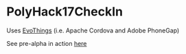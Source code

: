 # PolyHack17CheckIn

Uses [EvoThings](https://evothings.com/evothings-viewer-v1-5-at-large-with-ble-updates/) (i.e. Apache Cordova and Adobe PhoneGap)

See pre-alpha in action [here](https://goo.gl/photos/nPEP3dN5spxxYyUP7)
